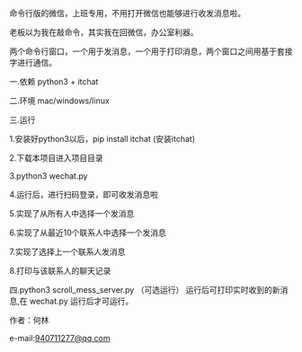 命令行版的微信，上班专用，不用打开微信也能够进行收发消息啦。

老板以为我在敲命令，其实我在回微信，办公室利器。

两个命令行窗口，一个用于发消息，一个用于打印消息，两个窗口之间用基于套接字进行通信。

一.依赖 
python3 + itchat

二.环境 
mac/windows/linux

三.运行

1.安装好python3以后，pip install itchat (安装itchat)

2.下载本项目进入项目目录

3.python3 wechat.py

4.运行后，进行扫码登录，即可收发消息啦

5.实现了从所有人中选择一个发消息

6.实现了从最近10个联系人中选择一个发消息

7.实现了选择上一个联系人发消息

8.打印与该联系人的聊天记录

四.python3 scroll_mess_server.py （可选运行）
  运行后可打印实时收到的新消息,在 wechat.py 运行后才可运行。


 作者：何林 

e-mail:940711277@qq.com



